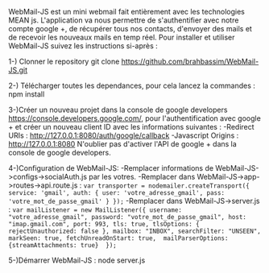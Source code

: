 WebMail-JS est un mini webmail fait entièrement avec les technologies MEAN js.
L'application va nous permettre de s'authentifier avec notre compte google +, de récupérer tous nos contacts, d'envoyer des mails et de recevoir les nouveaux mails en temp réel. 
Pour installer et utiliser WebMail-JS suivez les instructions si-après :


1-) Clonner le repository
	git clone https://github.com/brahbassim/WebMail-JS.git

2-) Télécharger toutes les dependances, pour cela lancez la commandes :
	npm install

3-)Créer un nouveau projet dans la console de google developers https://console.developers.google.com/, pour l'authentification avec google + et créer un nouveau client ID avec les informations suivantes : 
	-Redirect URIs : http://127.0.0.1:8080/auth/google/callback
	-Javascript Origins : http://127.0.0.1:8080
N'oublier pas d'activer l'API de google + dans la console de google developers.

4-)Configuration de WebMail-JS:
	-Remplacer informations de WebMail-JS->configs->socialAuth.js par les votres.
	-Remplacer dans WebMail-JS->app->routes->api.route.js :
	```
		var transporter = nodemailer.createTransport({
		  service: 'gmail',
		  auth: {
		    user: 'votre_adresse_gmail',
		    pass: 'votre_mot_de_passe_gmail'
		  }
		});
		```
	-Remplacer dans WebMail-JS->server.js : 
	```
		var mailListener = new MailListener({
		  username: "votre_adresse_gmail",
		  password: "votre_mot_de_passe_gmail",
		  host: "imap.gmail.com",
		  port: 993,
		  tls: true,
		  tlsOptions: { rejectUnauthorized: false },
		  mailbox: "INBOX",
		  searchFilter: "UNSEEN", 
		  markSeen: true,
		  fetchUnreadOnStart: true, 
		  mailParserOptions: {streamAttachments: true} 
		});
		```

5-)Démarrer WebMail-JS : 
node server.js

